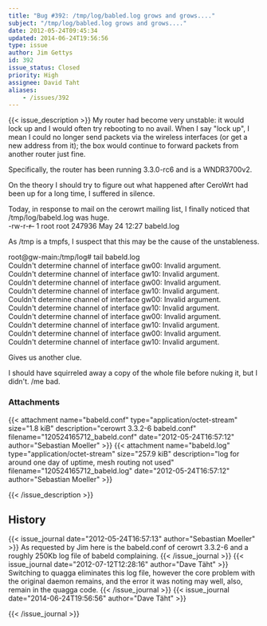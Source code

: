 ```yaml
---
title: "Bug #392: /tmp/log/babled.log grows and grows...."
subject: "/tmp/log/babled.log grows and grows...."
date: 2012-05-24T09:45:34
updated: 2014-06-24T19:56:56
type: issue
author: Jim Gettys
id: 392
issue_status: Closed
priority: High
assignee: David Taht
aliases:
    - /issues/392
---
```


{{< issue_description >}}
My router had become very unstable: it would lock up and I would often
try rebooting to no avail. When I say "lock up", I mean I could no
longer send packets via the wireless interfaces (or get a new address
from it); the box would continue to forward packets from another router
just fine.

Specifically, the router has been running 3.3.0-rc6 and is a WNDR3700v2.

On the theory I should try to figure out what happened after CeroWrt had
been up for a long time, I suffered in silence.

Today, in response to mail on the cerowrt mailing list, I finally
noticed that /tmp/log/babeld.log was huge.\
-rw-r-~~r-~~ 1 root root 247936 May 24 12:27 babeld.log

As /tmp is a tmpfs, I suspect that this may be the cause of the
unstableness.

root@gw-main:/tmp/log\# tail babeld.log\
Couldn't determine channel of interface gw00: Invalid argument.\
Couldn't determine channel of interface gw10: Invalid argument.\
Couldn't determine channel of interface gw00: Invalid argument.\
Couldn't determine channel of interface gw10: Invalid argument.\
Couldn't determine channel of interface gw00: Invalid argument.\
Couldn't determine channel of interface gw10: Invalid argument.\
Couldn't determine channel of interface gw00: Invalid argument.\
Couldn't determine channel of interface gw10: Invalid argument.\
Couldn't determine channel of interface gw00: Invalid argument.\
Couldn't determine channel of interface gw10: Invalid argument.

Gives us another clue.

I should have squirreled away a copy of the whole file before nuking it,
but I didn't. /me bad.

### Attachments
{{< attachment name="babeld.conf" type="application/octet-stream" size="1.8 kiB" description="cerowrt 3.3.2-6 babeld.conf" filename="120524165712_babeld.conf" date="2012-05-24T16:57:12" author="Sebastian Moeller" >}}
{{< attachment name="babeld.log" type="application/octet-stream" size="257.9 kiB" description="log for around one day of uptime, mesh routing not used" filename="120524165712_babeld.log" date="2012-05-24T16:57:12" author="Sebastian Moeller" >}}

{{< /issue_description >}}

## History
{{< issue_journal date="2012-05-24T16:57:13" author="Sebastian Moeller" >}}
As requested by Jim here is the babeld.conf of cerowrt 3.3.2-6 and a
roughly 250Kb log file of babeld complaining.
{{< /issue_journal >}}
{{< issue_journal date="2012-07-12T12:28:16" author="Dave Täht" >}}
Switching to quagga eliminates this log file, however the core problem
with the original daemon remains, and the error it was noting may well,
also, remain in the quagga code.
{{< /issue_journal >}}
{{< issue_journal date="2014-06-24T19:56:56" author="Dave Täht" >}}

{{< /issue_journal >}}

